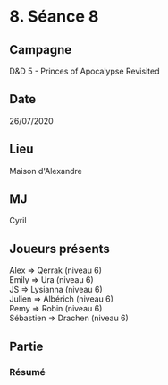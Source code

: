 # 8. Séance 8

## Campagne

D&D 5 - Princes of Apocalypse Revisited

## Date

26/07/2020

## Lieu

Maison d'Alexandre

## MJ

Cyril

## Joueurs présents

Alex => Qerrak (niveau 6)  
Emily => Ura (niveau 6)  
JS => Lysianna (niveau 6)  
Julien => Albérich (niveau 6)  
Remy => Robin (niveau 6)  
Sébastien => Drachen (niveau 6)

## Partie

### Résumé
